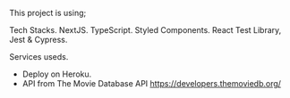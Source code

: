 This project is using;

Tech Stacks.
NextJS.
TypeScript.
Styled Components.
React Test Library, Jest & Cypress.

Services useds.

- Deploy on Heroku.
- API from The Movie Database API https://developers.themoviedb.org/
